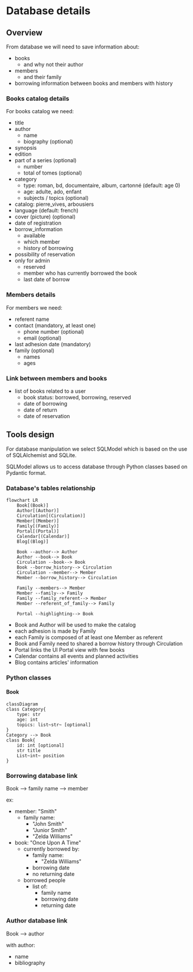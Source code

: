# Database details

## Overview

From database we will need to save information about:

- books
    - and why not their author
- members
    - and their family
- borrowing information between books and members with history

### Books catalog details

For books catalog we need:

- title
- author
    - name
    - biography (optional)
- synopsis
- edition
- part of a series (optional)
    - number
    - total of tomes (optional)
- category
    - type: roman, bd, documentaire, album, cartonné (default: age 0)
    - age: adulte, ado, enfant
    - subjects / topics (optional)
- catalog: pierre_vives, arbousiers
- language (default: french)
- cover (picture) (optional)
- date of registration
- borrow_information
    - available
    - which member
    - history of borrowing
- possibility of reservation
- only for admin
    - reserved
    - member who has currently borrowed the book
    - last date of borrow

### Members details

For members we need:

- referent name
- contact (mandatory, at least one)
    - phone number (optional)
    - email (optional)
- last adhesion date (mandatory)
- family (optional)
    - names
    - ages

### Link between members and books

- list of books related to a user
    - book status: borrowed, borrowing, reserved
    - date of borrowing
    - date of return
    - date of reservation

## Tools design

For database manipulation we select SQLModel which is based on the use of SQLAlchemist and SQLite.

SQLModel allows us to access database through Python classes based on Pydantic format.

### Database's tables relationship

```mermaid
flowchart LR
    Book[(Book)]
    Author[(Author)]
    Circulation[(Circulation)]
    Member[(Member)]
    Family[(Family)]
    Portal[(Portal)]
    Calendar[(Calendar)]
    Blog[(Blog)]

    Book --author--> Author
    Author --book--> Book
    Circulation --book--> Book
    Book --borrow_history--> Circulation
    Circulation --member--> Member
    Member --borrow_history--> Circulation

    Family --members--> Member
    Member --family--> Family
    Family --family_referent--> Member
    Member --referent_of_family--> Family

    Portal --highlighting--> Book
```

- Book and Author will be used to make the catalog
- each adhesion is made by Family
- each Family is composed of at least one Member as referent
- Book and Family need to shared a borrow history through Circulation
- Portal links the UI Portal view with few books
- Calendar contains all events and planned activities
- Blog contains articles' information

### Python classes

#### Book

```mermaid
classDiagram
class Category{
    type: str
    age: int
    topics: list~str~ [optional]
}
Category --> Book
class Book{
    id: int [optional]
    str title
    List~int~ position
}
```

### Borrowing database link

Book --> family name --> member

ex:
- member: "Smith"
    - family name:
        - "John Smith"
        - "Junior Smith"
        - "Zelda Williams"
- book: "Once Upon A Time"
    - currently borrowed by:
        - family name:
            - "Zelda Williams"
        - borrowing date
        - no returning date
    - borrowed people
        - list of:
            - family name
            - borrowing date
            - returning date

### Author database link

Book --> author

with author:

- name
- bibliography

